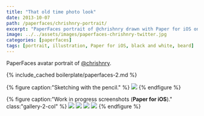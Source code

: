 ```yaml
---
title: "That old time photo look"
date: 2013-10-07
path: /paperfaces/chrishnry-portrait/
excerpt: "PaperFaces portrait of @chrishnry drawn with Paper for iOS on an iPad."
image: ../../assets/images/paperfaces-chrishnry-twitter.jpg
categories: [paperfaces]
tags: [portrait, illustration, Paper for iOS, black and white, beard]
---
```


PaperFaces avatar portrait of <a href="https://twitter.com/chrishnry">@chrishnry</a>.

{% include_cached boilerplate/paperfaces-2.md %}

{% figure caption:"Sketching with the pencil." %}
[![](../../assets/images/paperfaces-chrishnry-process-1-750.jpg)](../../assets/images/paperfaces-chrishnry-process-1-lg.jpg)
{% endfigure %}

{% figure caption:"Work in progress screenshots (**Paper for iOS**)." class:"gallery-2-col" %}
[![](../../assets/images/paperfaces-chrishnry-process-2-600.jpg)](../../assets/images/paperfaces-chrishnry-process-2-lg.jpg)
[![](../../assets/images/paperfaces-chrishnry-process-3-600.jpg)](../../assets/images/paperfaces-chrishnry-process-3-lg.jpg)
[![](../../assets/images/paperfaces-chrishnry-process-4-600.jpg)](../../assets/images/paperfaces-chrishnry-process-4-lg.jpg)
[![](../../assets/images/paperfaces-chrishnry-process-5-600.jpg)](../../assets/images/paperfaces-chrishnry-process-5-lg.jpg)
{% endfigure %}
